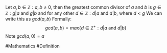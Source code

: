 Let $a,b\in\mathbb{Z}:a,b\neq 0$, then the greatest common divisor of $a$ and $b$ is $g\in\mathbb{Z}:g|a\text{ and }g|b$ and for any other $d\in\mathbb{Z}:d|a$ and $d|b$, where $d<g$
We can write this as $gcd(a,b)$
Formally:
$$
gcd(a,b)=max\{d\in\mathbb{Z}^{+}:d|a\text{ and } d|b\}
$$
Note $gcd(a,0)=a$

#Mathematics #Definition